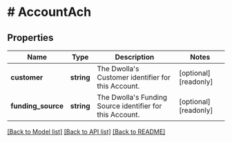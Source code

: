 # # AccountAch

## Properties

Name | Type | Description | Notes
------------ | ------------- | ------------- | -------------
**customer** | **string** | The Dwolla&#39;s Customer identifier for this Account. | [optional] [readonly]
**funding_source** | **string** | The Dwolla&#39;s Funding Source identifier for this Account. | [optional] [readonly]

[[Back to Model list]](../../README.md#models) [[Back to API list]](../../README.md#endpoints) [[Back to README]](../../README.md)
